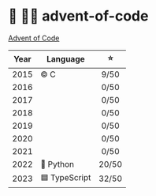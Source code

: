 # 🎄 👨‍💻 advent-of-code

[Advent of Code](https://adventofcode.com)

| Year | Language      |  ⭐️  |
| :--: | ------------- | :---: |
| 2015 | © C           | 9/50  |
| 2016 |               | 0/50  |
| 2017 |               | 0/50  |
| 2018 |               | 0/50  |
| 2019 |               | 0/50  |
| 2020 |               | 0/50  |
| 2021 |               | 0/50  |
| 2022 | 🐍 Python     | 20/50 |
| 2023 | 🟦 TypeScript | 32/50 |
